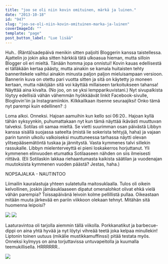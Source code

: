 ```yaml
---
title: "joo se oli niin kovin omituinen, märkä ja luinen."
date: "2013-10-18"
id: "947"
slug: "joo-se-oli-niin-kovin-omituinen-marka-ja-luinen"
coverImageId: ""
template: "page"
post_button_label: "Lue lisää"
---
```


Huh.. (Räntä)sadepäivä menikin sitten paljolti Bloggerin kanssa taistellessa. Ajattelin jo jokin aika sitten härkkiä tätä ulkoasua hieman, mutta silloin Blogger oli eri mieltä. Tänään homma jopa onnistui! Kovin kauas edellisestä ei tälläkään kertaa päästy, mutta ainakin se kamala huitaisten tehty banneritekele vaihtui ainakin minusta paljon paljon mieluisampaan versioon. Bannerin kuva on otettu pari vuotta sitten ja sitä on käytetty jo moneen kertaan, mutta näköjään sitä voi käyttää millaiseen tarkoitukseen tahansa! Näyttää aina kivalta. (No joo, on se yksi lempparikuvistani.) Nyt sivupalkista löytyy edellisiä vähän vähemmän hyökkäävät linkit Facebook-sivulle, Bloglovin'iin ja Instagramiinkin. Kilkkailkaan itsenne seuraajiksi! Onko tämä nyt parempi kuin edellinen? :)

  

Loma alkoi. Onneksi. Hajoan aamuihin kun kello soi 06:20.. Hajoan kyllä tähän syksyynkin, puhumattakaan nyt kun tämä näyttää ikävästi muuttuvan talveksi. Sotilas oli samaa mieltä. Se vietti suurimman osan päivästä Libbyn kanssa sisällä suojassa sateelta (mistä lie sokerista tehtyjä, haha) ja vajaan parin tunnin ulkoilu valkoiseksi muuttuneessa tarhassa näytti olevan ylitsepääsemätöntä tuskaa ja jännitystä. Vasta kymmenes talvi sillekin rassukalle. Libbyn mielenterveyttä ei pieni loskakerros horjuttanut. Yli kymmenen elinvuoden etumatka Sotilaaseen nähden on siis ilmeisesti riittävä. (Eli Sotilaskin lakkaa riehaantumasta kaikista säätilan ja vuodenajan muutoksista kymmenen vuoden päästä? Jestas, haha.)  
  

NOPSAJALKA - NAUTINTOO

  

Liimailin kauralastuja yhteen sulatetulla maitosuklaalla. Tulos oli oikein kelvollinen, joskin jämäsuklaaseen dipatut omenalohkot olivat ehkä vielä vähän parempia? Toissapäivänä leivoin kolme pellillistä pullaa. Oikeastaan mitään muuta järkevää en pariin viikkoon olekaan tehnyt. Mitähän sitä huomenna leipoisi?

  

[![](/images/IMG_0480.png)](http://2.bp.blogspot.com/-2CkEzYRlPCw/UmFhO3zzgJI/AAAAAAAAHEs/vFNzH0edAsI/s1600/IMG_0480.png) [![](/images/IMG_0516.png)](http://1.bp.blogspot.com/-f444WAyo_Tc/UmFiTgOMWaI/AAAAAAAAHE0/alBgKbodKT0/s1600/IMG_0516.png)

  

Laaturavintoa oli tarjolla aiemmin tällä viikolla. Porkkanatikut ja barbecue-dippi on aina yhtä hyvää ja nyt löytyi vihreää teetä joka kelpaa minullekin! Liptonin toinen uutuus (mikälie mustikkamuffinssi) pitää testata myös. Onneksi kylmyys on aina torjuttavissa untuvapeitolla ja kuumalla teemukillisella. HRRRRRR..

  

[![](/images/ak.png)](http://4.bp.blogspot.com/-6MsUHXVk55c/UmFi4YgDYMI/AAAAAAAAHE8/BKNKDS-3nlY/s1600/ak.png)
